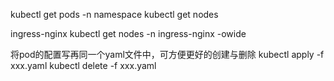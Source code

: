 kubectl get pods -n namespace
kubectl get nodes 

ingress-nginx
kubectl get nodes -n ingress-nginx -owide

将pod的配置写再同一个yaml文件中，可方便更好的创建与删除
kubectl apply -f xxx.yaml
kubectl delete -f xxx.yaml